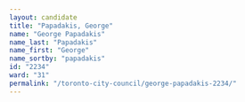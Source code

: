 ```yaml
---
layout: candidate
title: "Papadakis, George"
name: "George Papadakis"
name_last: "Papadakis"
name_first: "George"
name_sortby: "papadakis"
id: "2234"
ward: "31"
permalink: "/toronto-city-council/george-papadakis-2234/"
---
```

